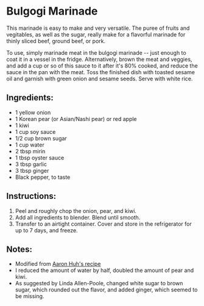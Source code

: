 # Bulgogi Marinade

This marinade is easy to make and very versatile. The puree of fruits and vegitables, as well as the sugar, really 
make for a flavorful marinade for thinly sliced beef, ground beef, or pork.

To use, simply marinade meat in the bulgogi marinade -- just enough to coat it in a vessel in the fridge. Alternatively, 
brown the meat and veggies, and add a cup or so of this sauce to it after it's 80% cooked, and reduce the sauce in the 
pan with the meat. Toss the finished dish with toasted sesame oil and garnish with green onion and sesame seeds. Serve 
with white rice. 

## Ingredients:

- 1 yellow onion
- 1 Korean pear (or Asian/Nashi pear) or red apple
- 1 kiwi
- 1 cup soy sauce
- 1/2 cup brown sugar
- 1 cup water
- 2 tbsp mirin
- 1 tbsp oyster sauce
- 3 tbsp garlic
- 3 tbsp ginger
- Black pepper, to taste

## Instructions:

1. Peel and roughly chop the onion, pear, and kiwi.
2. Add all ingredients to blender. Blend until smooth.
3. Transfer to an airtight container. Cover and store in the refrigerator for up to 7 days, and freeze.

## Notes:

- Modified from [Aaron Huh's recipe](https://aaronandclaire.com/5-minute-bulgogi-korean-bbq-recipe/)
- I reduced the amount of water by half, doubled the amount of pear and kiwi.
- As suggested by Linda Allen-Poole, changed white sugar to brown sugar, which rounded out the flavor, and added ginger, which seemed to be missing. 

